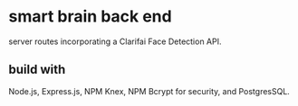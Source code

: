 # smart brain back end
server routes incorporating a Clarifai Face Detection API. 

## build with
Node.js, Express.js, NPM Knex, NPM Bcrypt for security, and PostgresSQL. 
